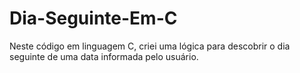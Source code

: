# Dia-Seguinte-Em-C
Neste código em linguagem C, criei uma lógica para descobrir o dia seguinte de uma data informada pelo usuário.
